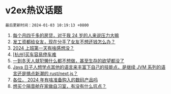 # v2ex热议话题

`最后更新时间：2024-01-03 10:19:13 +0800`

1. [每个月四千多的房贷，对于我 24 岁的人来说压力大嘛](https://www.v2ex.com/t/1005153)
1. [发工资都给女友，现在分手了女友不想还钱怎么办？](https://www.v2ex.com/t/1005356)
1. [2024 上班第一天有啥感想没？](https://www.v2ex.com/t/1005080)
1. [[杭州]买车容易停车难](https://www.v2ex.com/t/1005156)
1. [一到冬天人就犯懒什么都不想做，甚至生存的欲望都没了](https://www.v2ex.com/t/1005084)
1. [Java 日子人想学点其他的语言来丰富下自己的技能点，是继续 JVM 系列的语言还是搞点新潮的 rust/next.js？](https://www.v2ex.com/t/1005197)
1. [各位， 2024 年有啥准备购入的数码产品吗](https://www.v2ex.com/t/1005346)
1. [想买个隔音舱在家做自习室，有没有什么坑点？](https://www.v2ex.com/t/1005088)

